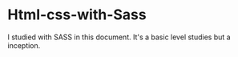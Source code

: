 # Html-css-with-Sass
I studied with SASS in this document. It's a basic level studies but a inception.
